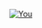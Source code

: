 [![You](https://hits.seeyoufarm.com/api/count/incr/badge.svg?url=https%3A%2F%2Fgithub.com%2Faroszef%2Fhit-counter&count_bg=%23C83D3D&title_bg=%23555555&icon=mercedes.svg&icon_color=%23FF5454&title=you&edge_flat=false)](https://hits.seeyoufarm.com)
